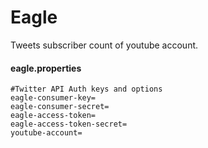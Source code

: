 # Eagle
Tweets subscriber count of youtube account.

#### eagle.properties

```properties
#Twitter API Auth keys and options
eagle-consumer-key=
eagle-consumer-secret=
eagle-access-token=
eagle-access-token-secret=
youtube-account=
```

